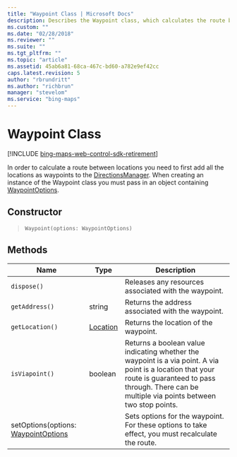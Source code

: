 ```yaml
---
title: "Waypoint Class | Microsoft Docs"
description: Describes the Waypoint class, which calculates the route between locations, and provides the class's constructor and a list of methods.
ms.custom: ""
ms.date: "02/28/2018"
ms.reviewer: ""
ms.suite: ""
ms.tgt_pltfrm: ""
ms.topic: "article"
ms.assetid: 45ab6a81-68ca-467c-bd60-a782e9ef42cc
caps.latest.revision: 5
author: "rbrundritt"
ms.author: "richbrun"
manager: "stevelom"
ms.service: "bing-maps"
---
```


# Waypoint Class

[!INCLUDE [bing-maps-web-control-sdk-retirement](../../includes/bing-maps-web-control-sdk-retirement.md)]

In order to calculate a route between locations you need to first add all the locations as waypoints to the [DirectionsManager](directionsmanager-class.md). When creating an instance of the Waypoint class you must pass in an object containing [WaypointOptions](waypointoptions-object.md).

## Constructor

> `Waypoint(options: WaypointOptions)`

## Methods

| Name                                    | Type | Description                                                                  |
|-----------------------------------------|----------|--------------------------------------------------------------------------|
| `dispose()`                             |          | Releases any resources associated with the waypoint.                     |
| `getAddress()`                          | string   | Returns the address associated with the waypoint.                        |
| `getLocation()`                         | [Location](../../map-control-api/location-class.md) | Returns the location of the waypoint.             |
| `isViapoint()`                          | boolean  | Returns a boolean value indicating whether the waypoint is a via point. A via point is a location that your route is guaranteed to pass through. There can be multiple via points between two stop points. |
| setOptions(options: [WaypointOptions](waypointoptions-object.md) |          | Sets options for the waypoint. For these options to take effect, you must recalculate the route.    